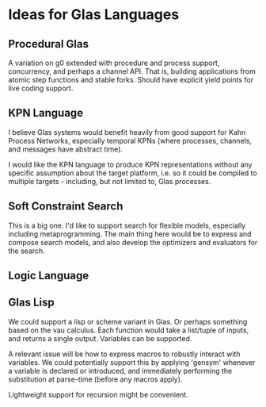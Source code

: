 # Ideas for Glas Languages

## Procedural Glas

A variation on g0 extended with procedure and process support, concurrency, and perhaps a channel API. That is, building applications from atomic step functions and stable forks. Should have explicit yield points for live coding support.

## KPN Language

I believe Glas systems would benefit heavily from good support for Kahn Process Networks, especially temporal KPNs (where processes, channels, and messages have abstract time). 

I would like the KPN language to produce KPN representations without any specific assumption about the target platform, i.e. so it could be compiled to multiple targets - including, but not limited to, Glas processes.

## Soft Constraint Search

This is a big one. I'd like to support search for flexible models, especially including metaprogramming. The main thing here would be to express and compose search models, and also develop the optimizers and evaluators for the search.

## Logic Language


## Glas Lisp 

We could support a lisp or scheme variant in Glas. Or perhaps something based on the vau calculus. Each function would take a list/tuple of inputs, and returns a single output. Variables can be supported. 

A relevant issue will be how to express macros to robustly interact with variables. We could potentially support this by applying 'gensym' whenever a variable is declared or introduced, and immediately performing the substitution at parse-time (before any macros apply).

Lightweight support for recursion might be convenient.



